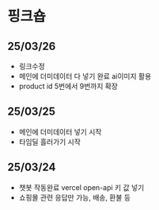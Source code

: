 <h1>핑크숍</h1>

<h2>25/03/26</h2>

- 링크수정
- 메인에 더미데이터 다 넣기 완료 ai이미지 활용
- product id 5번에서 9번까지 확장

<h2>25/03/25</h2>

- 메인에 더미데이터 넣기 시작
- 타임딜 흘러가기 시작

<h2>25/03/24</h2>

- 챗봇 작동완료 vercel open-api 키 값 넣기
- 쇼핑몰 관련 응답만 가능, 배송, 환불 등
